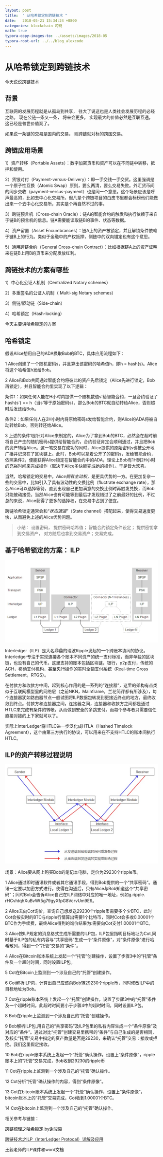 ```yaml
---
layout: post
title:  " 从哈希锁定到跨链技术 "
date:   2018-05-21 15:34:24 +0800
categories: blockchain 跨链
math: true
typora-copy-images-to: ../assets/images/2018-05
typora-root-url: ../../blog_alexcode
---
```


# 从哈希锁定到跨链技术



今天说说跨链技术



## 背景

互联网的发展历程就是从孤岛到共享， 往大了说这也是人类社会发展历程的必经之路。  现在公链一条又一条， 将来会更多， 实现最大的价值必然是互联互通， 这已经是普世价值观了。 



如果说一条链的交易是国内的交易， 则跨链就对标的跨国交易。 





## 跨链应用场景

1）资产转移（Portable Assets）：数字加密货币和资产可以在不同链中转移，抵押和使用。

2）货银对付（Payment-versus-Delivery）：即一手交钱一手交货。这里强调是一个原子性互换（Atomic Swap）原则，要么两清，要么交易失败。外汇货币间的同步交收（payment-versus-payment）也是同一个意思。这个场景应该是呼声最高的，比如去中心化交易所。但凡是个跨链项目的白皮书里都会标榜他们能做出来一个去中心化交易所，其实是个再自然不过的事。

3）跨链预言机（Cross-chain Oracle）：链A的智能合约的触发和执行依赖于来自于链B的预言机的信息。链A需要能读取链B的事件、状态等数据。

4）资产留置（Asset Encumbrances）：链A上的资产被锁定，并且解锁条件依赖于链B上的行为。类似于金融中的产权抵押，侧链中的双向锚定也有这个意思。

5）通用跨链合约（General Cross-chain Contract）：比如根据链A上的资产证明来在链B上用B的货币来分配发放红利。





## 跨链技术的方案有哪些

1）中心化公证人机制（Centralized Notary schemes）

2）多重签名的公证人机制（ Multi-sig Notary schemes）

3）侧链/驱动链（Side-chain）

4）哈希锁定（Hash-locking）



今天主要讲哈希锁定的方案



## 哈希锁定

假设Alice想用自己的ADA换取Bob的BTC，具体应用流程如下：

1 Alice创建了一个随机密码s，并且算出该密码的哈希值h，即h = hash(s)。Alice将这个哈希值h发给Bob。

2 Alice和Bob共同通过智能合约将彼此的资产先后锁定（Alice先进行锁定，Bob再锁定），并且智能合约里实现了以下逻辑：

条件1：如果任何人能在H小时内提供一个随机数值s'给智能合约，一旦合约验证了hash(s') == h（当s'等于原始密码s），那么Bob的BTC就自动转给Alice，否则超时后发还给Bob。

条件2：如果任何人在2H小时内将原始密码s发给智能合约，则Alice的ADA将被自动转给Bob，否则转还给Alice。

3 上述的条件1是针对Alice来制定的，Alice为了拿到Bob的BTC，必然会在超时前将自己产生的随机密码s提供给智能合约，合约验证肯定会顺利通过，并且把Bob的资产转给Alice。这一笔交易在成功的同时，Alice提供的原始密码s也被公开地广播并记录在了区块链上。此时，Bob可以拿着公开了的密码s，发给智能合约，依照条件2，便能获得Alice锁定在智能合约中的ADA，理论上Bob有1H到2H小时的充裕时间来完成操作（取决于Alice多快能完成她的操作）。于是皆大欢喜。

当然，哈希锁定的交易中，*Alice拥有主动权*，是更具优势的一方。在更加复杂一些的交易中，比如引入了具有波动性的交换比例（fluctrate exchange rate），那么Alice可以选择等待，直到出现自己更加满意的交换比例时再触发兑换，而Bob只能被动接受。当然Alice也有可能等到最后才发现错过了之前最好的比例，不过总的来说，Alice获得了更多的选择权，在交易中占到了便宜。

跨链哈希锁定通常会和“*状态通道*”（State channel）搭配起来，使得交易速度更快，从而避免上述的Alice优势问题。



> 小结： 设置密码， 提供密码哈希值； 智能合约锁定条件设定； 提供密钥拿到交易资产， 对方随后也拿到交易资产；交易完成。 



## 基于哈希锁定的方案： ILP

![](/assets/images/2018-05/2018-05-20-204301.jpg)

Interledger（ILP）是大名鼎鼎的瑞波Ripple发起的一个跨账本协同的协议。Interledger专注于实现连接各个账本不同资产的统一支付标准，而非单独的区块链，也没有自己的代币。这里支持的账本包括区块链，银行，p2p支付，传统的ACH，移动支付机构，甚至央行操作的实时全额支付系统（Real-time Gross Settlement，RTGS）。

在付款方和收款方中间，起到核心作用的是一系列的“连接器”，这里的架构有点类似于互联网模型里的网络层（之前NKN，Mainframe，兰花简评都有所涉及），每个连接器犹如路由器节点一般试图将ILP数据包转发到更接近终点的地方，最终收敛到终点。付款方和连接器之间，连接器之间，连接器和收款方之间都是通过HTLC来完成有条件的转帐，从而做到安全的多跳支付。而每个参与者只需要信任直接对接的上下家就可以了。

实际上InterLedger将HTLC进一步泛化成HTLA（Hashed Timelock Agreement），这个由第三方执行的协议，可以用来在不支持HTLC的账本间执行HTLC。



## ILP的资产转移过程说明

![](/assets/images/2018-05/2018-05-20-205549.jpg)

场景：Alice要从网上购买Bob的笔记本电脑，定价为29230个ripple币。

1 Alice通过即时通讯软件或者其它通讯手段，得到Bob提供的一个“共享密码”。通讯一定要以加密方式进行，使得在沟通后，只有Alice与Bob知道这个“共享密码”；同时Bob会告诉Alice自己在ILP网络中对应的唯一地址，例如g.ripple. rHCvhtqhXuBvWt5g79gyXfpG8VcrvUm9E9。

2 Alice去向Cot询价，查询自己想发送29230个ripple币需要多个少BTC，此时Cot会按实时的BTC与ripple行情算出需要1个比特币，同时Cot会多收0.00001个BTC作为手续费，最终Alice得到的询价结果为:需要向Cot支付1.00001个BTC。 

3 Alice按ILP规定的消息格式生成所需要的ILP包，ILP包里指明目标地址为Cot,同时基于ILP包的私有内容与“共享密码”生成一个“条件原像”，对“条件原像”进行哈希散列，得到一个“托管”交易的“条件”。 

4 Alice在Bitcoin账本系统上发起一个“托管”创建操作，设置了步骤3中的“托管”条件及一个超时时间，同时设置ILP包。

5 Cot在Bitcoin上监测到一个涉及自己的“托管”创建操作。 

6 Cot解析ILP包，计算出自己应该向Bob转29230个ripple币，同时修改ILP中的目标地址为Bob。 

7 Cot在ripple账本系统上发起一个“托管”创建操作，设置了步骤3中的“托管”条件及一个超时时间，此超时时间要小于步骤4中的超时时间，同时设置ILP包。 

8 Bob在ripple上监测到一个涉及自己的“托管”创建操作。 

9 Bob解析ILP包,用自己的“共享密码”及ILP包里的私有内容生成一个“条件原像”及对应的“条件”。通过对比“托管”创建交易里携带的“条件”与自己生成的是否相同，及核实“托管”交易中指定的资产数量是否是29230，来确认“托管”交易：接收或拒绝。我们这里假定接收。 

10 Bob在ripple账本系统上发起一个“托管”确认操作，设置上“条件原像”，ripple账本上的“托管”交易完成，Bob收到29230的ripple币 

11 Cot在ripple上监测到一个涉及自己的“托管”确认操作。 

12 Cot分析“托管”确认操作的内容，得到“条件原像”。 

13 Cot在bitcoin账本系统上发起一个“托管”确认操作，设置上“条件原像”，bitcoin账本上的“托管”交易完成，Cot收到1.00001个BTC。 

14 Cot在bitcoin上监测到一个涉及自己的“托管”确认操作。





相关参考与链接：



[跨链梳理之哈希锁定 by谢骏毅](https://www.dao-one.com/archives/3422) 

[跨链技术之ILP（InterLedger Protocal）详解及应用](http://www.qukuaiwang.com.cn/news/4672.html) 

王毅老师的ILP课件和word文档

